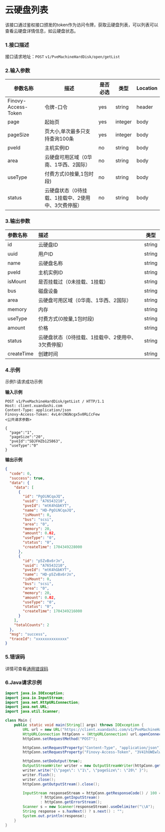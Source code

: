 # 云硬盘列表

该接口通过鉴权接口颁发的token作为访问令牌，获取云硬盘列表，可以列表可以查看云硬盘详情信息，如云硬盘状态。

### 1.接口描述

接口请求地址：`POST`   `v1/PveMachineHardDisk/open/getList`

### 2.输入参数

| 参数名称                | 描述                                         | 是否必选 | 类型      | Location |
|---------------------|--------------------------------------------|------|---------|----------|
| Finovy-Access-Token | 令牌-口令                                      | yes  | string  | header   |
| page                | 起始页                                        | yes  | integer | body     |
| pageSize            | 页大小,单次最多只支持查询100条                          | yes  | integer | body     |
| pveId               | 主机实例ID                                     | no   | string  | body     |
| area                | 云硬盘可用区域（0华南、1华西、2国际）                       | no   | string  | body     |
| useType             | 付费方式(0按量,1包时段)                             | no   | string  | body     |
| status              | 云硬盘状态（0待挂载、1挂载中、2使用中、3欠费停服） | no   | string  | body     |

### 3.输出参数

| 参数名称       | 描述                                         | 类型     |
|:-----------|:-------------------------------------------|--------|
| id         | 云硬盘ID                                      | string |
| uuid       | 用户ID                                       | string |
| name       | 云硬盘名称                                      | string |
| pveId      | 主机实例ID                                     | string |
| isMount    | 是否挂载过（0未挂载、1挂载）                            | string |
| bus        | 磁盘设备                                       | string |
| area       | 云硬盘可用区域（0华南、1华西、2国际）                       | string |
| memory     | 内存                                         | string |
| useType    | 付费方式(0按量,1包时段)                             | string |
| amount     | 价格                                         | string |
| status     | 云硬盘状态（0待挂载、1挂载中、2使用中、3欠费停服） | string |
| createTime | 创建时间                                       | string |

### 4.示例

示例1:请求成功示例

**输入示例**

```text
POST v1/PveMachineHardDisk/getList / HTTP/1.1
Host: client.xuandashi.com
Content-Type: application/json
Finovy-Access-Token: 4vL4rcNGNcgx5v0RLCcFew
<公共请求参数>

{
  "page":"1",
  "pageSize":"20",
  "pveId":"SDJFHZb125863",
  "useType":"0"
}

```

**输出示例**

```json
{
  "code": 0,
  "success": true,
  "data": {
    "data": [
      {
        "id": "PgOiNCqaJQ",
        "uuid": "A76543210",
        "pveId": "mtK4hGbKYT",
        "name": "HD-PgOiNCqaJQ",
        "isMount": 0,
        "bus": "scsi",
        "area": "0",
        "memory": 20,
        "amount": 0.02,
        "useType": "0",
        "status": "0",
        "createTime": 1704349228000
      },
      {
        "id": "p5ZvBx6rJn",
        "uuid": "A76543210",
        "pveId": "mtK4hGbKYT",
        "name": "HD-p5ZvBx6rJn",
        "isMount": 0,
        "bus": "scsi",
        "area": "0",
        "memory": 20,
        "amount": 0.02,
        "useType": "0",
        "status": "0",
        "createTime": 1704349216000
      }
    ],
    "totalCounts": 2
  },
  "msg": "success",
  "traceId": "xxxxxxxxxxxxxx"
}
```

### 5.错误码

详情可查看[通用错误码](https://finovy-open-api.readthedocs.io/zh_CN/latest/api/common/3.%E9%80%9A%E7%94%A8%E9%94%99%E8%AF%AF%E7%A0%81.html#id3)

### 6.Java请求示例

```java
import java.io.IOException;
import java.io.InputStream;
import java.net.HttpURLConnection;
import java.net.URL;
import java.util.Scanner;

class Main {
    public static void main(String[] args) throws IOException {
        URL url = new URL("https://client.xuandashi.com/v1/PveMachineHardDisk/open/getList");
        HttpURLConnection httpConn = (HttpURLConnection) url.openConnection();
        httpConn.setRequestMethod("POST");

        httpConn.setRequestProperty("Content-Type", "application/json");
        httpConn.setRequestProperty("Finovy-Access-Token", "3V41hUWEwlwKH44m7SpJOs");

        httpConn.setDoOutput(true);
        OutputStreamWriter writer = new OutputStreamWriter(httpConn.getOutputStream());
        writer.write("{\"page\": \"1\", \"pageSize\": \"20\" }");
        writer.flush();
        writer.close();
        httpConn.getOutputStream().close();

        InputStream responseStream = httpConn.getResponseCode() / 100 == 2
                ? httpConn.getInputStream()
                : httpConn.getErrorStream();
        Scanner s = new Scanner(responseStream).useDelimiter("\\A");
        String response = s.hasNext() ? s.next() : "";
        System.out.println(response);
    }
}
```